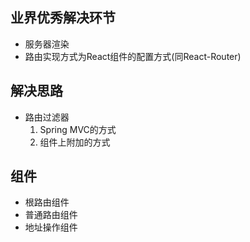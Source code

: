 ## 业界优秀解决环节
  * 服务器渲染
  * 路由实现方式为React组件的配置方式(同React-Router)
## 解决思路
* 路由过滤器
  1. Spring MVC的方式
  2. 组件上附加的方式
## 组件
  * 根路由组件
  * 普通路由组件
  * 地址操作组件